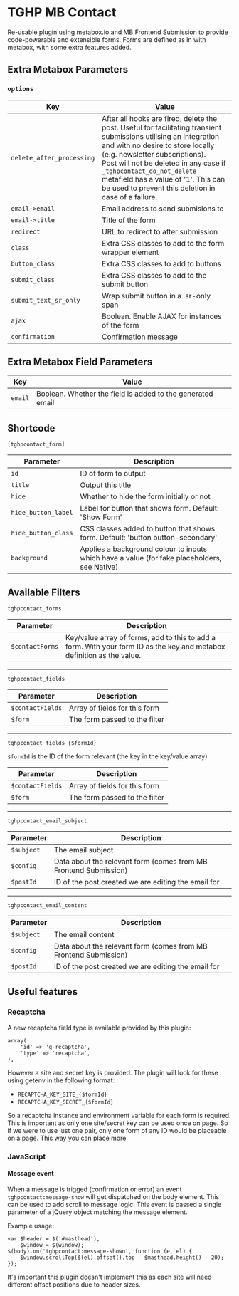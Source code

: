 # TGHP MB Contact
Re-usable plugin using metabox.io and MB Frontend Submission to provide code-powerable and extensible forms. Forms are defined as in with metabox, with some extra features added.

## Extra Metabox Parameters
### `options`
Key | Value
--- | ---
`delete_after_processing` | After all hooks are fired, delete the post. Useful for facilitating transient submissions utilising an integration and with no desire to store locally (e.g. newsletter subscriptions).<br>Post will not be deleted in any case if `_tghpcontact_do_not_delete` metafield has a value of '1'. This can be used to prevent this deletion in case of a failure.
`email->email` | Email address to send submisions to
`email->title` | Title of the form
`redirect` | URL to redirect to after submission
`class` | Extra CSS classes to add to the form wrapper element
`button_class` | Extra CSS classes to add to buttons
`submit_class` | Extra CSS classes to add to the submit button
`submit_text_sr_only` | Wrap submit button in a .sr-only span
`ajax` | Boolean. Enable AJAX for instances of the form 
`confirmation` | Confirmation message

## Extra Metabox Field Parameters
Key | Value
--- | ---
`email` | Boolean. Whether the field is added to the generated email 

## Shortcode

`[tghpcontact_form]`

Parameter | Description 
--- | ---
`id` | ID of form to output
`title` | Output this title
`hide` | Whether to hide the form initially or not
`hide_button_label` | Label for button that shows form. Default: 'Show Form'
`hide_button_class` | CSS classes added to button that shows form. Default: 'button button-secondary'
`background` | Applies a background colour to inputs which have a value (for fake placeholders, see Native)

## Available Filters

`tghpcontact_forms`

Parameter | Description 
--- | ---
`$contactForms` | Key/value array of forms, add to this to add a form. With your form ID as the key and metabox definition as the value. 

---

`tghpcontact_fields`

Parameter | Description 
--- | ---
`$contactFields` | Array of fields for this form
`$form` | The form passed to the filter

---

`tghpcontact_fields_{$formId}`

`$formId` is the ID of the form relevant (the key in the key/value array)

Parameter | Description 
--- | ---
`$contactFields` | Array of fields for this form
`$form` | The form passed to the filter

---

`tghpcontact_email_subject`

Parameter | Description 
--- | ---
`$subject` | The email subject
`$config` | Data about the relevant form (comes from MB Frontend Submission)
`$postId` | ID of the post created we are editing the email for

---

`tghpcontact_email_content`

Parameter | Description 
--- | ---
`$subject` | The email content
`$config` | Data about the relevant form (comes from MB Frontend Submission)
`$postId` | ID of the post created we are editing the email for

## Useful features
### Recaptcha
A new recaptcha field type is available provided by this plugin:

```
array(
    'id' => 'g-recaptcha',
    'type' => 'recaptcha',
),
```

However a site and secret key is provided. The plugin will look for these using getenv in the following format:

* `RECAPTCHA_KEY_SITE_{$formId}`
* `RECAPTCHA_KEY_SECRET_{$formId}`

So a recaptcha instance and environment variable for each form is required. This is important as only one site/secret key can be used once on page. So if we were to use just one pair, only one form of any ID would be placeable on a page. This way you can place more 

### JavaScript
#### Message event
When a message is trigged (confirmation or error) an event `tghpcontact:message-show` will get dispatched on the body element. This can be used to add scroll to message logic. This event is passed a single parameter of a jQuery object matching the message element.

Example usage:

```
var $header = $('#masthead'),
    $window = $(window);
$(body).on('tghpcontact:message-shown', function (e, el) {
    $window.scrollTop($(el).offset().top - $masthead.height() - 20);
});
```


It's important this plugin doesn't implement this as each site will need different offset positions due to header sizes. 